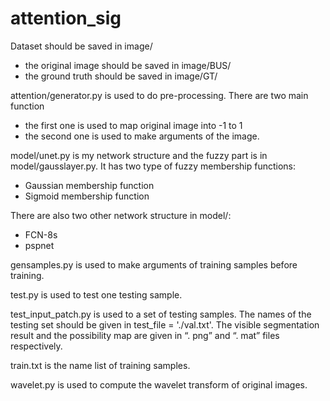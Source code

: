 <h1>attention_sig</h1>

<p>Dataset should be saved in image/</p>
<ul>
  <li>the original image should be saved in image/BUS/</li>
  <li>the ground truth should be saved in image/GT/</li>
</ul>
<p>attention/generator.py is used to do pre-processing. There are two main function</p>
<ul>
  <li>the first one is used to map original image into -1 to 1</li>
  <li>the second one is used to make arguments of the image.</li>
</ul>
<p>model/unet.py is my network structure and the fuzzy part is in model/gausslayer.py. It has two type of fuzzy membership functions:</p>
<ul>
  <li>Gaussian membership function</li>
  <li>Sigmoid membership function</li>
</ul>
<p>There are also two other network structure in model/:</p>
<ul>
  <li>FCN-8s</li>
  <li>pspnet</li>
</ul>
<p>gensamples.py is used to make arguments of training samples before training.</p>
<p>test.py is used to test one testing sample.</p>
<p>test_input_patch.py is used to a set of testing samples. The names of the testing set should be given in test_file = './val.txt'. The visible segmentation result and the possibility map are given in “. png” and “. mat” files respectively.</p>
<p>train.txt is the name list of training samples.</p>
<p>wavelet.py is used to compute the wavelet transform of original images.</p>
